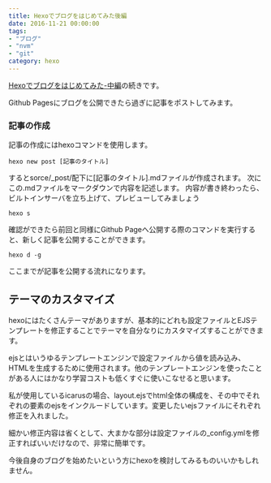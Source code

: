 ```yaml
---
title: Hexoでブログをはじめてみた後編
date: 2016-11-21 00:00:00
tags:
- "ブログ"
- "nvm"
- "git"
category: hexo
---
```


[Hexoでブログをはじめてみた-中編](http://devlog.site/2016/hexo/Hexo-Blog-Start-2/)の続きです。

Github Pagesにブログを公開できたら過ぎに記事をポストしてみます。
<!-- more -->

### 記事の作成

記事の作成にはhexoコマンドを使用します。

```
hexo new post [記事のタイトル]
```


するとsorce/\_post/配下に[記事のタイトル].mdファイルが作成されます。
次にこの.mdファイルをマークダウンで内容を記述します。
内容が書き終わったら、ビルトインサーバを立ち上げて、プレビューしてみましょう

```
hexo s
```

確認ができたら前回と同様にGithub Pageへ公開する際のコマンドを実行すると、新しく記事を公開することができます。

```
hexo d -g
```

ここまでが記事を公開する流れになります。

## テーマのカスタマイズ
hexoにはたくさんテーマがありますが、基本的にどれも設定ファイルとEJSテンプレートを修正することでテーマを自分なりにカスタマイズすることができます。

ejsとはいうゆるテンプレートエンジンで設定ファイルから値を読み込み、HTMLを生成するために使用されます。他のテンプレートエンジンを使ったことがある人にはかなり学習コストも低くすぐに使いこなせると思います。

私が使用しているicarusの場合、layout.ejsでhtml全体の構成を、その中でそれぞれの要素のejsをインクルードしています。変更したいejsファイルにそれぞれ修正を入れました。

細かい修正内容は省くとして、大まかな部分は設定ファイルの_config.ymlを修正すればいいだけなので、非常に簡単です。

今後自身のブログを始めたいという方にhexoを検討してみるものいいかもしれません。
